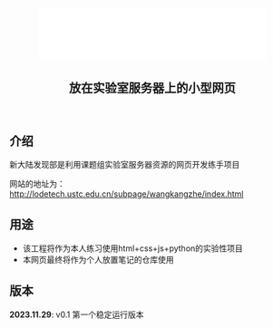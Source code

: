 <p align="center">
<img src="./picture/NewLand.png" width=400px></p>
<h2 align="center"> 放在实验室服务器上的小型网页 </h2>
<br/> 

## 介绍

新大陆发现部是利用课题组实验室服务器资源的网页开发练手项目

网站的地址为：http://lodetech.ustc.edu.cn/subpage/wangkangzhe/index.html

## 用途

* 该工程将作为本人练习使用html+css+js+python的实验性项目
* 本网页最终将作为个人放置笔记的仓库使用

## 版本

**2023.11.29**: v0.1 第一个稳定运行版本 
